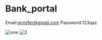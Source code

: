 ﻿# Bank_portal
 
 Email:jennifer@gmail.com
 Password:123qaz
 
![one](https://user-images.githubusercontent.com/47320104/187703665-311a9a64-c672-4a08-ab1b-a368cede3239.PNG)
![2](https://user-images.githubusercontent.com/47320104/187703715-05f4d3a5-2965-4cd0-9d31-db7cf0b42ed0.PNG)
